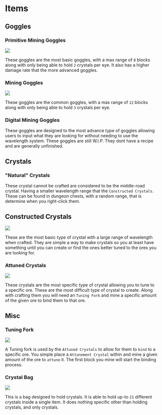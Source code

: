 # Items

## Goggles

### Primitive Mining Goggles

![](../img/primitive_goggles.png)

These goggles are the most basic goggles, with a max range of `8` blocks along with only being able to hold `2` crystals per eye. It also has a higher damage rate that the more advanced goggles.

### Mining Goggles

![](../img/goggles_recipe.png)

These goggles are the common goggles, with a max range of `12` blocks along with only being able to hold `3` crystals per eye.

### Digital Mining Goggles

<!-- ![](../img/goggles_recipe.png) -->

These goggles are designed to the most advance type of goggles allowing users to input what they are looking for without needing to use the wavelength system. These goggles are still W.I.P. They dont have a recipe and are generally unfinished.


## Crystals

### "Natural" Crystals

These crystal cannot be crafted are considered to be the middle-road crystal. Having a smaller wavelength range that the `Constructed Crystals`. These can be found in dungeon chests, with a random range, that is determine when you right-click them.

## Constructed Crystals

![](../img/crystal_recipe.png)

These are the most basic type of crystal with a large range of wavelength when crafted. They are simple a way to make crystals so you at least have something until you can create or find the ones better tuned to the ores you are looking for.

### Attuned Crystals

![](../img/attunment_crystal_unattuned.png)

These crystals are the most specific type of crystal allowing you to tune to a specific ore. These are the most difficult type of crystal to create. Along with crafting them you will need an `Tuning Fork` and mine a specific amount of the given ore to bind them to that ore.

## Misc

### Tuning Fork

![](../img/tuning_fork.png)

A Tuning fork is used by the `Attuned Crystals` to allow for them to `bind` to a specific ore. You simple place a `Attunement Crystal` within and mine a given amount of the ore to `attune` it. The first block you mine will start the binding process.

### Crystal Bag

![](../img/crystal_bag.png)

This is a bag designed to hold crystals. It is able to hold up-to `21` different crystals inside a single item. It does nothing specific other than holding crystals, and only crystals.

